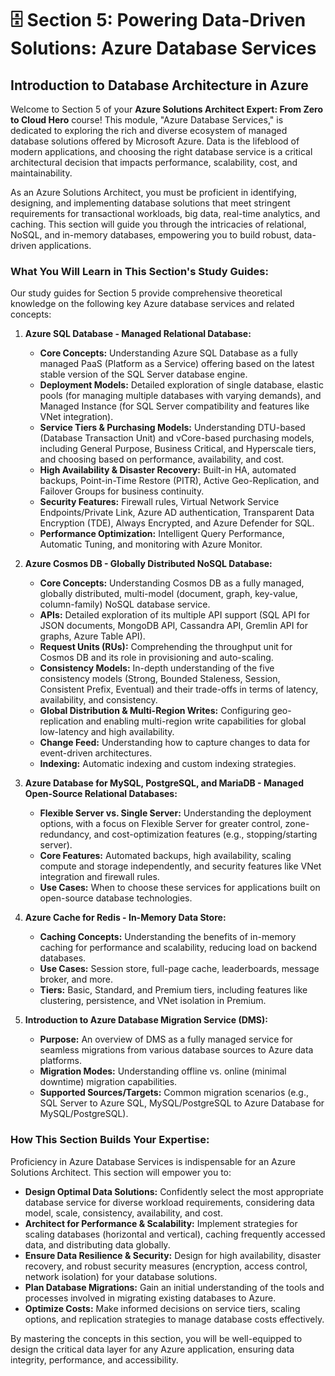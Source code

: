 # 🗄️ Section 5: Powering Data-Driven Solutions: Azure Database Services

## Introduction to Database Architecture in Azure

Welcome to Section 5 of your **Azure Solutions Architect Expert: From Zero to Cloud Hero** course! This module, "Azure Database Services," is dedicated to exploring the rich and diverse ecosystem of managed database solutions offered by Microsoft Azure. Data is the lifeblood of modern applications, and choosing the right database service is a critical architectural decision that impacts performance, scalability, cost, and maintainability.

As an Azure Solutions Architect, you must be proficient in identifying, designing, and implementing database solutions that meet stringent requirements for transactional workloads, big data, real-time analytics, and caching. This section will guide you through the intricacies of relational, NoSQL, and in-memory databases, empowering you to build robust, data-driven applications.

### What You Will Learn in This Section's Study Guides:

Our study guides for Section 5 provide comprehensive theoretical knowledge on the following key Azure database services and related concepts:

1.  **Azure SQL Database - Managed Relational Database:**
    * **Core Concepts:** Understanding Azure SQL Database as a fully managed PaaS (Platform as a Service) offering based on the latest stable version of the SQL Server database engine.
    * **Deployment Models:** Detailed exploration of single database, elastic pools (for managing multiple databases with varying demands), and Managed Instance (for SQL Server compatibility and features like VNet integration).
    * **Service Tiers & Purchasing Models:** Understanding DTU-based (Database Transaction Unit) and vCore-based purchasing models, including General Purpose, Business Critical, and Hyperscale tiers, and choosing based on performance, availability, and cost.
    * **High Availability & Disaster Recovery:** Built-in HA, automated backups, Point-in-Time Restore (PITR), Active Geo-Replication, and Failover Groups for business continuity.
    * **Security Features:** Firewall rules, Virtual Network Service Endpoints/Private Link, Azure AD authentication, Transparent Data Encryption (TDE), Always Encrypted, and Azure Defender for SQL.
    * **Performance Optimization:** Intelligent Query Performance, Automatic Tuning, and monitoring with Azure Monitor.

2.  **Azure Cosmos DB - Globally Distributed NoSQL Database:**
    * **Core Concepts:** Understanding Cosmos DB as a fully managed, globally distributed, multi-model (document, graph, key-value, column-family) NoSQL database service.
    * **APIs:** Detailed exploration of its multiple API support (SQL API for JSON documents, MongoDB API, Cassandra API, Gremlin API for graphs, Azure Table API).
    * **Request Units (RUs):** Comprehending the throughput unit for Cosmos DB and its role in provisioning and auto-scaling.
    * **Consistency Models:** In-depth understanding of the five consistency models (Strong, Bounded Staleness, Session, Consistent Prefix, Eventual) and their trade-offs in terms of latency, availability, and consistency.
    * **Global Distribution & Multi-Region Writes:** Configuring geo-replication and enabling multi-region write capabilities for global low-latency and high availability.
    * **Change Feed:** Understanding how to capture changes to data for event-driven architectures.
    * **Indexing:** Automatic indexing and custom indexing strategies.

3.  **Azure Database for MySQL, PostgreSQL, and MariaDB - Managed Open-Source Relational Databases:**
    * **Flexible Server vs. Single Server:** Understanding the deployment options, with a focus on Flexible Server for greater control, zone-redundancy, and cost-optimization features (e.g., stopping/starting server).
    * **Core Features:** Automated backups, high availability, scaling compute and storage independently, and security features like VNet integration and firewall rules.
    * **Use Cases:** When to choose these services for applications built on open-source database technologies.

4.  **Azure Cache for Redis - In-Memory Data Store:**
    * **Caching Concepts:** Understanding the benefits of in-memory caching for performance and scalability, reducing load on backend databases.
    * **Use Cases:** Session store, full-page cache, leaderboards, message broker, and more.
    * **Tiers:** Basic, Standard, and Premium tiers, including features like clustering, persistence, and VNet isolation in Premium.

5.  **Introduction to Azure Database Migration Service (DMS):**
    * **Purpose:** An overview of DMS as a fully managed service for seamless migrations from various database sources to Azure data platforms.
    * **Migration Modes:** Understanding offline vs. online (minimal downtime) migration capabilities.
    * **Supported Sources/Targets:** Common migration scenarios (e.g., SQL Server to Azure SQL, MySQL/PostgreSQL to Azure Database for MySQL/PostgreSQL).

### How This Section Builds Your Expertise:

Proficiency in Azure Database Services is indispensable for an Azure Solutions Architect. This section will empower you to:

* **Design Optimal Data Solutions:** Confidently select the most appropriate database service for diverse workload requirements, considering data model, scale, consistency, availability, and cost.
* **Architect for Performance & Scalability:** Implement strategies for scaling databases (horizontal and vertical), caching frequently accessed data, and distributing data globally.
* **Ensure Data Resilience & Security:** Design for high availability, disaster recovery, and robust security measures (encryption, access control, network isolation) for your database solutions.
* **Plan Database Migrations:** Gain an initial understanding of the tools and processes involved in migrating existing databases to Azure.
* **Optimize Costs:** Make informed decisions on service tiers, scaling options, and replication strategies to manage database costs effectively.

By mastering the concepts in this section, you will be well-equipped to design the critical data layer for any Azure application, ensuring data integrity, performance, and accessibility.